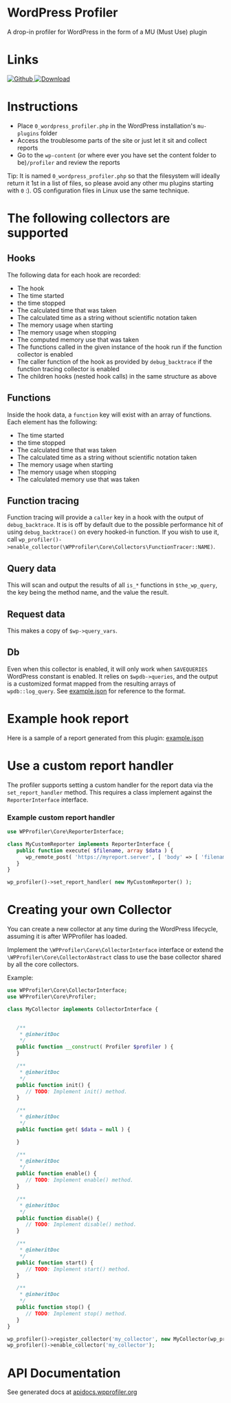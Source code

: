 # WordPress Profiler
A drop-in profiler for WordPress in the form of a MU (Must Use) plugin

# Links

[ ![Github](https://img.shields.io/badge/GitHub-view-brightgreen) ](https://github.com/WPProfiler/core)
[ ![Download](https://img.shields.io/badge/GitHub-download-blue) ](https://raw.githubusercontent.com/WPProfiler/core/master/0_wordpress_profiler.php)

# Instructions

* Place `0_wordpress_profiler.php` in the WordPress installation's `mu-plugins` folder
* Access the troublesome parts of the site or just let it sit and collect reports
* Go to the `wp-content` (or where ever you have set the content folder to be)`/profiler` and review the reports

Tip: It is named `0_wordpress_profiler.php` so that the filesystem will ideally return it 1st in a list of files, so please avoid any other mu plugins starting with `0` :). OS configuration files in Linux use the same technique.

# The following collectors are supported

## Hooks

The following data for each hook are recorded:

* The hook
* The time started
* the time stopped
* The calculated time that was taken
* The calculated time as a string without scientific notation taken
* The memory usage when starting
* The memory usage when stopping
* The computed memory use that was taken
* The functions called in the given instance of the hook run  if the function collector is enabled
* The caller function of the hook as provided by `debug_backtrace` if the function tracing collector is enabled
* The children hooks (nested hook calls) in the same structure as above

## Functions

Inside the hook data, a `function` key will exist with an array of functions. Each element has the following:

* The time started
* the time stopped
* The calculated time that was taken
* The calculated time as a string without scientific notation taken
* The memory usage when starting
* The memory usage when stopping
* The calculated memory use that was taken

## Function tracing

Function tracing will provide a `caller` key in a hook with the output of `debug_backtrace`. It is is off by default due to the possible performance hit of using `debug_backtrace()` on every hooked-in function. If you wish to use it, call `wp_profiler()->enable_collector(\WPProfiler\Core\Collectors\FunctionTracer::NAME)`.

## Query data

This will scan and output the results of all `is_*` functions in `$the_wp_query`, the key being the method name, and the value the result.

## Request data

This makes a copy of `$wp->query_vars`.

## Db

Even when this collector is enabled, it will only work when `SAVEQUERIES` WordPress constant is enabled. It relies on `$wpdb->queries`, and the output is a customized format mapped from the resulting arrays of `wpdb::log_query`. See [example.json](https://github.com/WPProfiler/core/blob/master/example.json#L7035-L7050) for reference to the format.

# Example hook report

Here is a sample of a report generated from this plugin: [example.json](https://github.com/WPProfiler/core/blob/master/example.json)

# Use a custom report handler

The profiler supports setting a custom handler for the report data via the `set_report_handler` method. This requires a class implement against the `ReporterInterface` interface.

### Example custom report handler

```php
use WPProfiler\Core\ReporterInterface;

class MyCustomReporter implements ReporterInterface {
   public function execute( $filename, array $data ) {
      wp_remote_post( 'https://myreport.server', [ 'body' => [ 'filename' => $filename, 'data' => $data ] ] );
   }
}

wp_profiler()->set_report_handler( new MyCustomReporter() );
```

# Creating your own Collector

You can create a new collector at any time during the WordPress lifecycle, assuming it is after WPProfiler has loaded.

Implement the `\WPProfiler\Core\CollectorInterface` interface or extend the `\WPProfiler\Core\CollectorAbstract` class to use the base collector shared by all the core collectors.
 
Example:

```php
use WPProfiler\Core\CollectorInterface;
use WPProfiler\Core\Profiler;

class MyCollector implements CollectorInterface {


   /**
    * @inheritDoc
    */
   public function __construct( Profiler $profiler ) {
   }

   /**
    * @inheritDoc
    */
   public function init() {
      // TODO: Implement init() method.
   }

   /**
    * @inheritDoc
    */
   public function get( $data = null ) {

   }

   /**
    * @inheritDoc
    */
   public function enable() {
      // TODO: Implement enable() method.
   }

   /**
    * @inheritDoc
    */
   public function disable() {
      // TODO: Implement disable() method.
   }

   /**
    * @inheritDoc
    */
   public function start() {
      // TODO: Implement start() method.
   }

   /**
    * @inheritDoc
    */
   public function stop() {
      // TODO: Implement stop() method.
   }
}

wp_profiler()->register_collector('my_collector', new MyCollector(wp_profiler()));
wp_profiler()->enable_collector('my_collector');
```

# API Documentation

See generated docs at [apidocs.wpprofiler.org](https://apidocs.wpprofiler.org)
